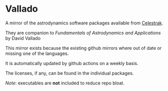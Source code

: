 # Vallado

A mirror of the astrodynamics software packages available from [Celestrak](https://celestrak.com/software/vallado-sw.php).

They are companion to *Fundamentals of Astrodynamics and Applications* by David Vallado

This mirror exists because the existing github mirrors where out of date or missing one of the languages.

It is automatically updated by github actions on a weekly basis.

The licenses, if any, can be found in the individual packages.

*Note*: executables are **not** included to reduce repo bloat.
